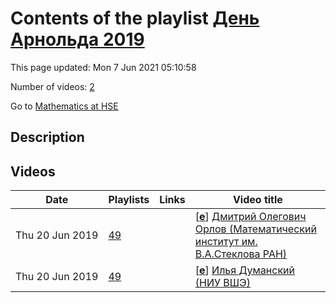 # Contents of the playlist [День Арнольда 2019](https://www.youtube.com/playlist?list=PLq3E5oubNNoCgAL-09U4GxYMN1JdYAPqH)

This page updated: Mon 7 Jun 2021 05:10:58

Number of videos: [2](#videos)

Go to [Mathematics at HSE](../README.md)

## Description



## Videos

|Date|Playlists|Links|Video title|
|---|---|---|---|
| Thu&nbsp;20&nbsp;Jun&nbsp;2019 | [49](../playlists/49 "День Арнольда 2019") |  | [[**e**](https://studio.youtube.com/video/MUm4Du1P2Ek/edit "Edit")] [Дмитрий Олегович Орлов (Математический институт им. В.А.Стеклова РАН)](https://www.youtube.com/watch?v=MUm4Du1P2Ek&list=PLq3E5oubNNoCgAL-09U4GxYMN1JdYAPqH "Арнольдовская лекция : Некоммутативная геометрия и зеркальная симметрия") |
| Thu&nbsp;20&nbsp;Jun&nbsp;2019 | [49](../playlists/49 "День Арнольда 2019") |  | [[**e**](https://studio.youtube.com/video/2eVklSmihq8/edit "Edit")] [Илья Думанский (НИУ ВШЭ)](https://www.youtube.com/watch?v=2eVklSmihq8&list=PLq3E5oubNNoCgAL-09U4GxYMN1JdYAPqH "Полубесконечное многообразие флагов&#013;&#013;Аннотация:&#013;Многообразие флагов простой группы Ли допускает вложение Плюккера в произведение проективных пространств, причем на однородном координатном кольце этого вложения имеется структура прямой суммы всех неприводимых представлений этой группы. В докладе будет рассказано про обобщение этой конструкции на п&#013;олубесконечный случай и возникающие там представления алгебры токов.") |
